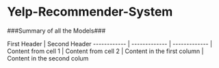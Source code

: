 # Yelp-Recommender-System
###Summary of all the Models###

First Header | Second Header
------------ | -------------  | ------------- |
Content from cell 1 | Content from cell 2 | 
Content in the first column | Content in the second colum
